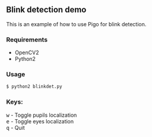 ## Blink detection demo

This is an example of how to use Pigo for blink detection.

### Requirements
* OpenCV2
* Python2

### Usage
```bash
$ python2 blinkdet.py
```

### Keys:
<kbd>w</kbd> - Toggle pupils localization<br/>
<kbd>e</kbd> - Toggle eyes localization<br/>
<kbd>q</kbd> - Quit
